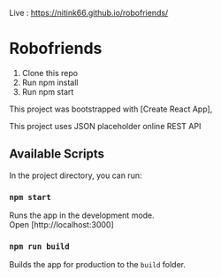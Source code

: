 Live : https://nitink66.github.io/robofriends/

# Robofriends

1. Clone this repo
2. Run npm install
3. Run npm start


This project was bootstrapped with [Create React App],

This project uses JSON placeholder online REST API

## Available Scripts

In the project directory, you can run:

### `npm start`

Runs the app in the development mode.<br />
Open [http://localhost:3000]

### `npm run build`

Builds the app for production to the `build` folder.

